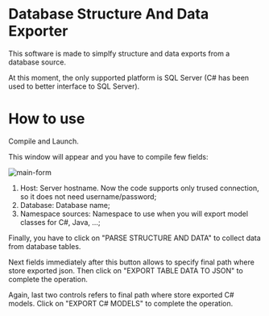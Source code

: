 Database Structure And Data Exporter
======================================

This software is made to simplfy structure and data exports from a database source.

At this moment, the only supported platform is SQL Server (C# has been used to better interface to SQL Server).

How to use
==========

Compile and Launch.

This window will appear and you have to compile few fields:

![main-form](https://cloud.githubusercontent.com/assets/4108673/11749980/1ec25a66-a031-11e5-929b-1730ed57ca11.jpg)

1. Host: Server hostname. Now the code supports only trused connection, so it does not need username/password;
2. Database: Database name;
3. Namespace sources: Namespace to use when you will export model classes for C#, Java, ...;

Finally, you have to click on "PARSE STRUCTURE AND DATA" to collect data from database tables.

Next fields immediately after this button allows to specify final path where store exported json. Then click on "EXPORT TABLE DATA TO JSON" to complete the operation.

Again, last two controls refers to final path where store exported C# models. Click on "EXPORT C# MODELS" to complete the operation.
